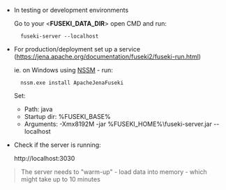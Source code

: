 * In testing or development environments

    Go to your <**FUSEKI_DATA_DIR**> open CMD and run:
    
        fuseki-server --localhost

* For production/deployment set up a service (https://jena.apache.org/documentation/fuseki2/fuseki-run.html)
   
    ie. on Windows using [NSSM](https://nssm.cc/) - run:

        nssm.exe install ApacheJenaFuseki

    Set:
    - Path:   java
    - Startup dir:   %FUSEKI_BASE%
    - Arguments:   -Xmx8192M -jar %FUSEKI_HOME%\fuseki-server.jar --localhost
   
* Check if the server is running:
    
    http://localhost:3030

> The server needs to "warm-up" - load data into memory - which might take up to 10 minutes